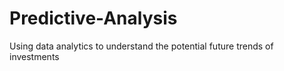# Predictive-Analysis
Using data analytics to understand the potential future trends of investments
